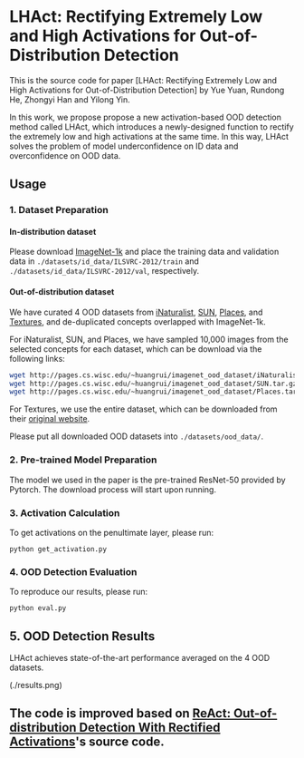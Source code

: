 
# LHAct: Rectifying Extremely Low and High Activations for Out-of-Distribution Detection

This is the source code for paper [LHAct: Rectifying Extremely Low and High Activations for Out-of-Distribution Detection]
by Yue Yuan, Rundong He, Zhongyi Han and Yilong Yin.

In this work, we propose propose a new activation-based OOD detection method called LHAct, which introduces a newly-designed function to rectify the extremely low and high activations at the same time.
In this way, LHAct solves the problem of model underconfidence on ID data and overconfidence on OOD data.

## Usage

### 1. Dataset Preparation

#### In-distribution dataset

Please download [ImageNet-1k](http://www.image-net.org/challenges/LSVRC/2012/index) and place the training data and validation data in
`./datasets/id_data/ILSVRC-2012/train` and  `./datasets/id_data/ILSVRC-2012/val`, respectively.


#### Out-of-distribution dataset

We have curated 4 OOD datasets from 
[iNaturalist](https://arxiv.org/pdf/1707.06642.pdf), 
[SUN](https://vision.princeton.edu/projects/2010/SUN/paper.pdf), 
[Places](http://places2.csail.mit.edu/PAMI_places.pdf), 
and [Textures](https://arxiv.org/pdf/1311.3618.pdf), 
and de-duplicated concepts overlapped with ImageNet-1k.

For iNaturalist, SUN, and Places, we have sampled 10,000 images from the selected concepts for each dataset,
which can be download via the following links:
```bash
wget http://pages.cs.wisc.edu/~huangrui/imagenet_ood_dataset/iNaturalist.tar.gz
wget http://pages.cs.wisc.edu/~huangrui/imagenet_ood_dataset/SUN.tar.gz
wget http://pages.cs.wisc.edu/~huangrui/imagenet_ood_dataset/Places.tar.gz
```

For Textures, we use the entire dataset, which can be downloaded from their
[original website](https://www.robots.ox.ac.uk/~vgg/data/dtd/).

Please put all downloaded OOD datasets into `./datasets/ood_data/`.

### 2. Pre-trained Model Preparation

The model we used in the paper is the pre-trained ResNet-50 provided by Pytorch. The download process
will start upon running.


### 3. Activation Calculation
To get activations on the penultimate layer, please run:

```
python get_activation.py 
```

### 4. OOD Detection Evaluation

To reproduce our results, please run:
```
python eval.py 
```


## 5. OOD Detection Results

LHAct achieves state-of-the-art performance averaged on the 4 OOD datasets.

(./results.png)


## The code is improved based on [ReAct: Out-of-distribution Detection With Rectified Activations](https://openreview.net/pdf?id=IBVBtz_sRSm)'s source code.
